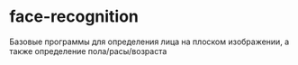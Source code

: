 # face-recognition
Базовые программы для определения лица на плоском изображении, а также определение пола/расы/возраста
